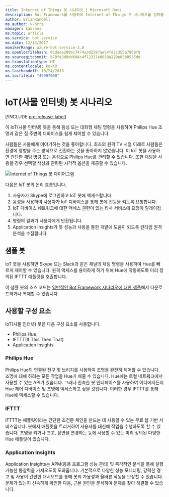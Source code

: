 ```yaml
---
title: Internet of Things 봇 시나리오 | Microsoft Docs
description: Bot Framework를 사용하여 Internet of Things 봇 시나리오를 살펴봅니다.
author: BrianRandell
ms.author: v-brra
manager: kamrani
ms.topic: article
ms.service: bot-service
ms.date: 12/13/2017
monikerRange: azure-bot-service-3.0
ms.openlocfilehash: 0cdade289bc7474a3d2597ae54fd2c355a7969f9
ms.sourcegitcommit: b78fe3d8dd604c4f7233740658a229e85b8535dd
ms.translationtype: HT
ms.contentlocale: ko-KR
ms.lasthandoff: 10/24/2018
ms.locfileid: "49997000"
---
```

# <a name="internet-of-things-iot-bot-scenario"></a>IoT(사물 인터넷) 봇 시나리오

[!INCLUDE [pre-release-label](includes/pre-release-label-v3.md)]

이 IoT(사물 인터넷) 봇을 통해 음성 또는 대화형 채팅 명령을 사용하여 Philips Hue 조명과 같은 집 주변의 디바이스를 쉽게 제어할 수 있습니다.

사람들은 사물에게 이야기하는 것을 좋아합니다. 최초의 원격 TV 시절 이래로 사람들은 환경에 영향을 주는 방식으로 전환하는 것을 좋아하지 않았습니다. 이 IoT 봇을 사용하면 간단한 채팅 명령 또는 음성으로 Philips Hue를 관리할 수 있습니다. 또한 채팅을 사용할 경우 선택할 색상과 관련된 시각적 옵션을 제공할 수 있습니다.

![Internet of Things 봇 다이어그램](~/media/scenarios/bot-service-scenario-iot-bot.png)

다음은 IoT 봇의 논리 흐름입니다.

1. 사용자가 Skype에 로그인하고 IoT 봇에 액세스합니다.
2. 음성을 사용하여 사용자가 IoT 디바이스를 통해 봇에 전등을 켜도록 요청합니다.
3. IoT 디바이스 네트워크에 대한 액세스 권한이 있는 타사 서비스에 요청이 릴레이됩니다.
4. 명령의 결과가 사용자에게 반환됩니다.
5. Application Insights가 봇 성능과 사용을 통한 개발에 도움이 되도록 런타임 원격 분석을 수집합니다.

## <a name="sample-bot"></a>샘플 봇
IoT 봇을 사용하면 Skype 또는 Slack과 같은 채널의 채팅 명령을 사용하여 Hue를 빠르게 제어할 수 있습니다. 원격 액세스를 용이하게 하기 위해 Hue에 작동하도록 미리 정의된 IFTTT 애플릿을 호출합니다.

이 샘플 봇의 소스 코드는 [일반적인 Bot Framework 시나리오에 대한 샘플](https://aka.ms/bot/scenarios)에서 다운로드하거나 복제할 수 있습니다.

## <a name="components-youll-use"></a>사용할 구성 요소
IoT(사물 인터넷) 봇은 다음 구성 요소를 사용합니다.
-   Philips Hue
-   IFTTT(If This Then That)
-   Application Insights

### <a name="philips-hue"></a>Philips Hue
Philips Hue의 연결된 전구 및 브리지를 사용하여 조명을 완전히 제어할 수 있습니다. 조명에 대해 하려는 모든 작업을 Hue가 해줄 수 있습니다. Hue에는 로컬 네트워크에서 사용할 수 있는 API가 있습니다. 그러나 친숙한 봇 인터페이스를 사용하여 어디에서든지 Hue 제어 디바이스 및 조명에 액세스하고 싶을 것입니다. 이러한 경우 IFTTT를 통해 Hue에 액세스할 수 있습니다.

### <a name="ifttt"></a>IFTTT
IFTTT는 애플릿이라는 간단한 조건문 체인을 만드는 데 사용할 수 있는 무료 웹 기반 서비스입니다. 봇에서 애플릿을 트리거하여 사용자를 대신해 작업을 수행하도록 할 수 있습니다. 조명을 켜거나 끄고, 장면을 변경하는 등에 사용할 수 있는 미리 정의된 다양한 Hue 애플릿이 있습니다.

### <a name="application-insights"></a>Application Insights
Application Insights는 APM(응용 프로그램 성능 관리) 및 즉각적인 분석을 통해 실행 가능한 통찰력을 가져오도록 도와줍니다. 기본적으로 다양한 성능 모니터링, 강력한 경고 및 사용이 간편한 대시보드를 통해 봇의 가용성과 올바른 작동을 보장할 수 있습니다. 문제가 있는지 신속하게 확인한 다음, 근본 원인을 분석하여 문제를 찾아 해결할 수 있습니다.
